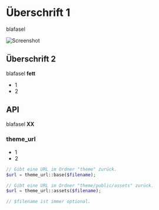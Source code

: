 # Überschrift 1

blafasel

![Screenshot](https://raw.githubusercontent.com/FriendsOfREDAXO/xoutputfilter/assets/theme.png)

## Überschrift 2

blafasel __fett__

* 1
* 2

## API

blafasel **XX**

### theme_url

* 1
* 2

```php
// Gibt eine URL im Ordner "theme" zurück. 
$url = theme_url::base($filename);

// Gibt eine URL im Ordner "theme/public/assets" zurück.
$url = theme_url::assets($filename);

// $filename ist immer optional.
```
